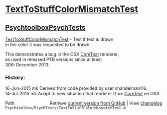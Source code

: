 # [TextToStuffColorMismatchTest](TextToStuffColorMismatchTest)
## [Psychtoolbox](Psychtoolbox)[PsychTests](PsychTests)

[TextToStuffColorMismatchTest](TextToStuffColorMismatchTest) - Test if text is drawn  
in the color it was requested to be drawn.  
  
This demonstrates a bug in the OSX [CoreText](CoreText) renderer,  
as used in released PTB versions since at least  
30th December 2013.  
  
### History:  
  
16-Jun-2015  mk  Derived from code provided by user shandelman116.  
14-Jul-2015  mk  Adapt to new situation that renderer 0 == [CoreText](CoreText) on OSX.  




<div class="code_header" style="text-align:right;">
  <span style="float:left;">Path&nbsp;&nbsp;</span> <span class="counter">Retrieve <a href=
  "https://raw.github.com/Psychtoolbox-3/Psychtoolbox-3/beta/Psychtoolbox/PsychTests/TextToStuffColorMismatchTest.m">current version from GitHub</a> | View <a href=
  "https://github.com/Psychtoolbox-3/Psychtoolbox-3/commits/beta/Psychtoolbox/PsychTests/TextToStuffColorMismatchTest.m">changelog</a></span>
</div>
<div class="code">
  <code>Psychtoolbox/PsychTests/TextToStuffColorMismatchTest.m</code>
</div>

